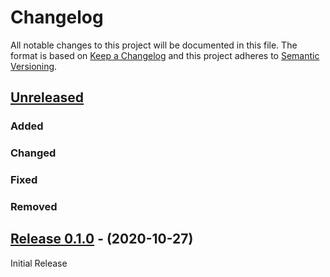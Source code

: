 # Changelog

All notable changes to this project will be documented in this file. The format is based on [Keep a Changelog] and this project adheres to [Semantic Versioning].

## [Unreleased]

### Added

### Changed

### Fixed

### Removed

## [Release 0.1.0] - (2020-10-27)

Initial Release

<!-- Reference links section -->

[Unreleased]: https://github.com/puppetlabs/puppetlabs-servicenow_reporting_integration/compare/v0.1.0...HEAD
[Release 0.1.0]: https://github.com/puppetlabs/puppetlabs-servicenow_reporting_integration/tree/v0.1.0

[Keep a Changelog]: http://keepachangelog.com/en/1.0.0/
[Semantic Versioning]: http://semver.org